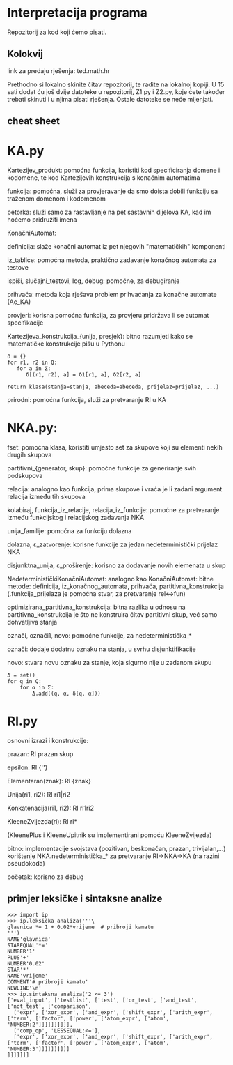 # Interpretacija programa

Repozitorij za kod koji ćemo pisati.

## Kolokvij

link za predaju rješenja: ted.math.hr

Prethodno si lokalno skinite čitav repozitorij, te radite na lokalnoj kopiji. U 15 sati dodat ću još dvije datoteke u repozitorij, Z1.py i Z2.py, koje ćete također trebati skinuti i u njima pisati rješenja. Ostale datoteke se neće mijenjati.

## cheat sheet
KA.py
=====
Kartezijev_produkt: pomoćna funkcija, koristiti kod specificiranja domene i kodomene,
                    te kod Kartezijevih konstrukcija s konačnim automatima

funkcija: pomoćna, služi za provjeravanje da smo doista dobili funkciju sa
          traženom domenom i kodomenom

petorka: služi samo za rastavljanje na pet sastavnih dijelova KA, kad im hoćemo
         pridružiti imena

KonačniAutomat:

  definicija: slaže konačni automat iz pet njegovih "matematičkih" komponenti

  iz_tablice: pomoćna metoda, praktično zadavanje konačnog automata za testove

  ispiši, slučajni_testovi, log, debug: pomoćne, za debugiranje

  prihvaća: metoda koja rješava problem prihvaćanja za konačne automate (Ac_KA)

  provjeri: korisna pomoćna funkcija, za provjeru pridržava li se automat specifikacije

Kartezijeva_konstrukcija_{unija, presjek}: bitno razumjeti kako se matematičke
  konstrukcije pišu u Pythonu

    δ = {}
    for r1, r2 in Q:
       for a in Σ:
          δ[(r1, r2), a] = δ1[r1, a], δ2[r2, a]

    return klasa(stanja=stanja, abeceda=abeceda, prijelaz=prijelaz, ...)

prirodni: pomoćna funkcija, služi za pretvaranje RI u KA

NKA.py:
======

fset: pomoćna klasa, koristiti umjesto set za skupove koji su elementi nekih drugih
      skupova

partitivni_{generator, skup}: pomoćne funkcije za generiranje svih podskupova

relacija: analogno kao funkcija, prima skupove i vraća je li zadani argument relacija
          između tih skupova

kolabiraj, funkcija_iz_relacije, relacija_iz_funkcije: pomoćne za pretvaranje
  između funkcijskog i relacijskog zadavanja NKA

unija_familije: pomoćna za funkciju dolazna

dolazna, ε_zatvorenje: korisne funkcije za jedan nedeterministički prijelaz NKA

disjunktna_unija, ε_proširenje: korisno za dodavanje novih elemenata u skup

NedeterminističkiKonačniAutomat:
  analogno kao KonačniAutomat:
    bitne metode: definicija, iz_konačnog_automata, prihvaća, partitivna_konstrukcija
    (.funkcija_prijelaza je pomoćna stvar, za pretvaranje rel<->fun)

optimizirana_partitivna_konstrukcija: bitna razlika u odnosu na partitivna_konstrukcija
  je što ne konstruira čitav partitivni skup, već samo dohvatljiva stanja

označi, označi1, novo: pomoćne funkcije, za nedeterministička_*

  označi: dodaje dodatnu oznaku na stanja, u svrhu disjunktifikacije

  novo: stvara novu oznaku za stanje, koja sigurno nije u zadanom skupu

    Δ = set()
    for q in Q:
        for α in Σ:
            Δ.add((q, α, δ[q, α]))

RI.py
=====

osnovni izrazi i konstrukcije:

prazan: RI prazan skup

epsilon: RI {''}

Elementaran(znak): RI {znak}

Unija(ri1, ri2): RI ri1|ri2

Konkatenacija(ri1, ri2): RI ri1ri2

KleeneZvijezda(ri): RI ri*

(KleenePlus i KleeneUpitnik su implementirani pomoću KleeneZvijezda)

bitno: implementacije svojstava (pozitivan, beskonačan, prazan, trivijalan,...)
       korištenje NKA.nedeterministička_* za pretvaranje RI->NKA->KA
         (na razini pseudokoda)

početak: korisno za debug

## primjer leksičke i sintaksne analize

    >>> import ip
    >>> ip.leksička_analiza('''\
    glavnica *= 1 + 0.02*vrijeme  # pribroji kamatu
    ''')
    NAME'glavnica'
    STAREQUAL'*='
    NUMBER'1'
    PLUS'+'
    NUMBER'0.02'
    STAR'*'
    NAME'vrijeme'
    COMMENT'# pribroji kamatu'
    NEWLINE'\n'
    >>> ip.sintaksna_analiza('2 <= 3')
    ['eval_input', ['testlist', ['test', ['or_test', ['and_test', ['not_test', ['comparison', 
      ['expr', ['xor_expr', ['and_expr', ['shift_expr', ['arith_expr', ['term', ['factor', ['power', ['atom_expr', ['atom', 'NUMBER:2']]]]]]]]]], 
      ['comp_op', 'LESSEQUAL:<='],
      ['expr', ['xor_expr', ['and_expr', ['shift_expr', ['arith_expr', ['term', ['factor', ['power', ['atom_expr', ['atom', 'NUMBER:3']]]]]]]]]]
    ]]]]]]]
